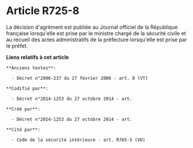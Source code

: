 # Article R725-8

La décision d'agrément est publiée au Journal officiel de la République française lorsqu'elle est prise par le ministre
chargé de la sécurité civile et au recueil des actes administratifs de la préfecture lorsqu'elle est prise par le préfet.

**Liens relatifs à cet article**

	**Anciens textes**:

	  - Décret n°2006-237 du 27 février 2006 - art. 8 (VT)

	**Codifié par**:

	  - Décret n°2014-1253 du 27 octobre 2014 - art.

	**Créé par**:

	  - Décret n°2014-1253 du 27 octobre 2014 - art.

	**Cité par**:

	  - Code de la sécurité intérieure - art. R765-5 (VD)
